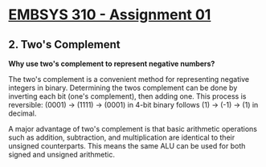 # [EMBSYS 310 - Assignment 01](/assignment01)
## **2. Two's Complement**
**Why use two's complement to represent negative numbers?**

The two's complement is a convenient method for representing negative integers in binary. Determining the twos complement can be done by inverting each bit (one's complement), then adding one. This process is reversible: (0001) -> (1111) -> (0001) in 4-bit binary follows (1) -> (-1) -> (1) in decimal.

A major advantage of two's complement is that basic arithmetic operations such as addition, subtraction, and multiplication are identical to their unsigned counterparts. This means the same ALU can be used for both signed and unsigned arithmetic.
